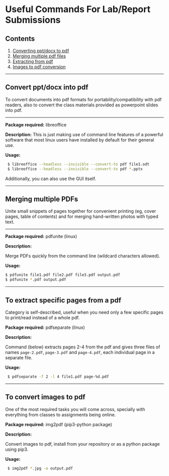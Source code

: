 # Useful Commands For Lab/Report Submissions

## Contents
1) [Converting ppt/docx to pdf](https://github.com/IT-Club-Pulchowk/campus-scripts/blob/main/tools-guides/report-submissions.md#convert-pptdocx-into-pdf) 
2) [Merging multiple pdf files](https://github.com/IT-Club-Pulchowk/campus-scripts/blob/main/tools-guides/report-submissions.md#merging-multiple-pdfs)
3) [Extracting from pdf](https://github.com/IT-Club-Pulchowk/campus-scripts/blob/main/tools-guides/report-submissions.md#to-extract-specific-pages-from-a-pdf)
4) [Images to pdf conversion](https://github.com/IT-Club-Pulchowk/campus-scripts/blob/main/tools-guides/report-submissions.md#to-convert-images-to-pdf)

---

## Convert ppt/docx into pdf

To convert documents into pdf formats for portability/compatibility with pdf 
readers, also to convert the class materials provided as powerpoint slides into pdf.

---

**Package required:** libreoffice

**Description:** 
This is just making use of command line features of a powerful software that
most linux users have installed by default for their general use. 

**Usage:**

```bash
 $ libreoffice --headless --invisible --convert-to pdf file1.odt
 $ libreoffice --headless --invisible --convert-to pdf *.pptx
```

Additionally, you can also use the GUI itself.

---

## Merging multiple PDFs

Unite small snippets of pages together for convenient printing (eg, cover pages, 
table of contents) and for merging hand-written photos with typed text.
 
---

**Package required:** pdfunite (linux)

**Description:** 

Merge PDFs quickly from the command line (wildcard characters allowed).

**Usage:**

```bash
$ pdfunite file1.pdf file2.pdf file3.pdf output.pdf
$ pdfunite *.pdf output.pdf
```

---

## To extract specific pages from a pdf

Category is self-described, useful when you need only a few specific pages to
print/read instead of a whole pdf.

**Package required:** pdfseparate (linux)

**Description:** 

Command (below) extracts pages 2-4 from the pdf and 
gives three files of names `page-2.pdf`, `page-3.pdf` and `page-4.pdf`, 
each individual page in a separate file.

**Usage:**

```bash
 $ pdfseparate -f 2 -l 4 file1.pdf page-%d.pdf
```

---

## To convert images to pdf

One of the most required tasks you will come across, specially
with everything from classes to assignments being online.

**Package required:** img2pdf (pip3-python package)

**Description:** 

Convert images to pdf, install from your repository or as a python package using pip3.

**Usage:**

```bash
 $ img2pdf *.jpg -o output.pdf
```



